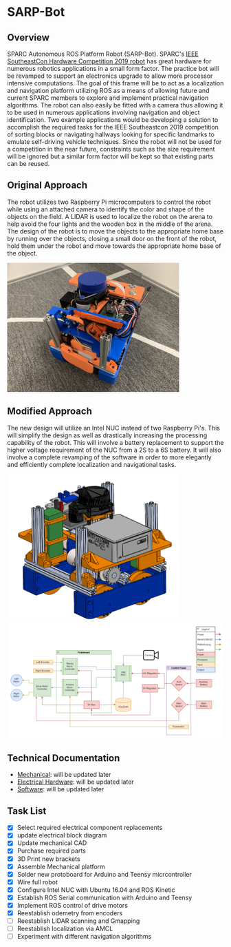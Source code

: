 # SARP-Bot
## Overview
SPARC Autonomous ROS Platform Robot (SARP-Bot).  SPARC's [IEEE SoutheastCon Hardware Competition 2019 robot](https://github.com/SPARC-Auburn/IEEE-SoutheastCon-2019) has great hardware for numerous robotics applications in a small form factor.  The practice bot will be revamped to support an electronics upgrade to allow more processor intensive computations.  The goal of this frame will be to act as a localization and navigation platform utilizing ROS as a means of allowing future and current SPARC members to explore and implement practical navigation algorithms.  The robot can also easily be fitted with a camera thus allowing it to be used in numerous applications involving navigation and object identification.  Two example applications would be developing a solution to accomplish the required tasks for the IEEE Southeastcon 2019 competition of sorting blocks or navigating hallways looking for specific landmarks to emulate self-driving vehicle techniques.  Since the robot will not be used for a competition in the near future, constraints such as the size requirement will be ignored but a similar form factor will be kept so that existing parts can be reused.

## Original Approach
The robot utilizes two Raspberry Pi microcomputers to control the robot while using an attached camera to identify the color and shape of the objects on the field.  A LIDAR is used to localize the robot on the arena to help avoid the four lights and the wooden box in the middle of the arena.  The design of the robot is to move the objects to the appropriate home base by running over the objects, closing a small door on the front of the robot, hold them under the robot and move towards the appropriate home base of the object.

<img src="Images/Mechanical%20Development/final-bot.jpg"  width="400px"/>


## Modified Approach
The new design will utilize an Intel NUC instead of two Raspberry Pi's.  This will simplify the design as well as drastically increasing the processing capability of the robot.  This will involve a battery replacement to support the higher voltage requirement of the NUC from a 2S to a 6S battery.  It will also involve a complete revamping of the software in order to more elegantly and efficiently complete localization and navigational tasks.

<img src="Images/CAD%20Images/sarp_isometric.PNG"  width="400px"/>

<img src="Electrical-Hardware/Diagrams/electrical_block_diagram.PNG"  width="600px"/>

## Technical Documentation
* [Mechanical](https://github.com/SPARC-Auburn/SARP-Bot/tree/master/Mechanical-Hardware): will be updated later
* [Electrical Hardware](https://github.com/SPARC-Auburn/SARP-Bot/tree/master/Electrical-Hardware): will be updated later
* [Software](https://github.com/SPARC-Auburn/SARP-Bot-Software): will be updated later

## Task List
- [x] Select required electrical component replacements
- [x] update electrical block diagram
- [x] Update mechanical CAD
- [x] Purchase required parts
- [X] 3D Print new brackets
- [X] Assemble Mechanical platform
- [X] Solder new protoboard for Arduino and Teensy micrcontroller
- [X] Wire full robot
- [X] Configure Intel NUC with Ubuntu 16.04 and ROS Kinetic
- [X] Establish ROS Serial communication with Arduino and Teensy
- [X] Implement ROS control of drive motors
- [X] Reestablish odemetry from encoders
- [ ] Reestablish LIDAR scanning and Gmapping
- [ ] Reestablish localization via AMCL
- [ ] Experiment with different navigation algorithms
